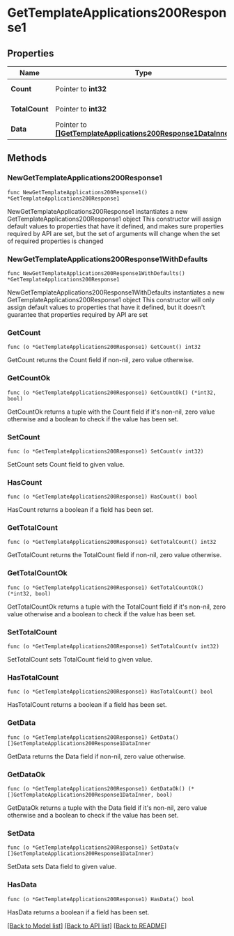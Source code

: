 # GetTemplateApplications200Response1

## Properties

Name | Type | Description | Notes
------------ | ------------- | ------------- | -------------
**Count** | Pointer to **int32** |  | [optional] [readonly] 
**TotalCount** | Pointer to **int32** |  | [optional] [readonly] 
**Data** | Pointer to [**[]GetTemplateApplications200Response1DataInner**](GetTemplateApplications200Response1DataInner.md) |  | [optional] [readonly] 

## Methods

### NewGetTemplateApplications200Response1

`func NewGetTemplateApplications200Response1() *GetTemplateApplications200Response1`

NewGetTemplateApplications200Response1 instantiates a new GetTemplateApplications200Response1 object
This constructor will assign default values to properties that have it defined,
and makes sure properties required by API are set, but the set of arguments
will change when the set of required properties is changed

### NewGetTemplateApplications200Response1WithDefaults

`func NewGetTemplateApplications200Response1WithDefaults() *GetTemplateApplications200Response1`

NewGetTemplateApplications200Response1WithDefaults instantiates a new GetTemplateApplications200Response1 object
This constructor will only assign default values to properties that have it defined,
but it doesn't guarantee that properties required by API are set

### GetCount

`func (o *GetTemplateApplications200Response1) GetCount() int32`

GetCount returns the Count field if non-nil, zero value otherwise.

### GetCountOk

`func (o *GetTemplateApplications200Response1) GetCountOk() (*int32, bool)`

GetCountOk returns a tuple with the Count field if it's non-nil, zero value otherwise
and a boolean to check if the value has been set.

### SetCount

`func (o *GetTemplateApplications200Response1) SetCount(v int32)`

SetCount sets Count field to given value.

### HasCount

`func (o *GetTemplateApplications200Response1) HasCount() bool`

HasCount returns a boolean if a field has been set.

### GetTotalCount

`func (o *GetTemplateApplications200Response1) GetTotalCount() int32`

GetTotalCount returns the TotalCount field if non-nil, zero value otherwise.

### GetTotalCountOk

`func (o *GetTemplateApplications200Response1) GetTotalCountOk() (*int32, bool)`

GetTotalCountOk returns a tuple with the TotalCount field if it's non-nil, zero value otherwise
and a boolean to check if the value has been set.

### SetTotalCount

`func (o *GetTemplateApplications200Response1) SetTotalCount(v int32)`

SetTotalCount sets TotalCount field to given value.

### HasTotalCount

`func (o *GetTemplateApplications200Response1) HasTotalCount() bool`

HasTotalCount returns a boolean if a field has been set.

### GetData

`func (o *GetTemplateApplications200Response1) GetData() []GetTemplateApplications200Response1DataInner`

GetData returns the Data field if non-nil, zero value otherwise.

### GetDataOk

`func (o *GetTemplateApplications200Response1) GetDataOk() (*[]GetTemplateApplications200Response1DataInner, bool)`

GetDataOk returns a tuple with the Data field if it's non-nil, zero value otherwise
and a boolean to check if the value has been set.

### SetData

`func (o *GetTemplateApplications200Response1) SetData(v []GetTemplateApplications200Response1DataInner)`

SetData sets Data field to given value.

### HasData

`func (o *GetTemplateApplications200Response1) HasData() bool`

HasData returns a boolean if a field has been set.


[[Back to Model list]](../README.md#documentation-for-models) [[Back to API list]](../README.md#documentation-for-api-endpoints) [[Back to README]](../README.md)


